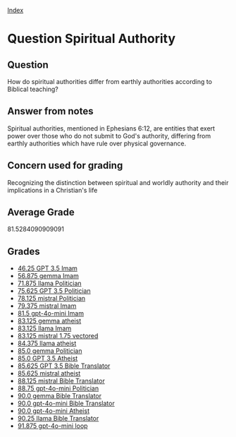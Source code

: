 
[Index](../../index.md)
# Question Spiritual Authority
## Question
How do spiritual authorities differ from earthly authorities according to Biblical teaching?

## Answer from notes
Spiritual authorities, mentioned in Ephesians 6:12, are entities that exert power over those who do not submit to God's authority, differing from earthly authorities which have rule over physical governance.

## Concern used for grading
Recognizing the distinction between spiritual and worldly authority and their implications in a Christian's life

## Average Grade
81.5284090909091

## Grades
 * [46.25 GPT 3.5 Imam](../answers/GPT_3.5_Imam/Spiritual_Authority.md)
 * [56.875 gemma Imam](../answers/gemma_Imam/Spiritual_Authority.md)
 * [71.875 llama Politician](../answers/llama_Politician/Spiritual_Authority.md)
 * [75.625 GPT 3.5 Politician](../answers/GPT_3.5_Politician/Spiritual_Authority.md)
 * [78.125 mistral Politician](../answers/mistral_Politician/Spiritual_Authority.md)
 * [79.375 mistral Imam](../answers/mistral_Imam/Spiritual_Authority.md)
 * [81.5 gpt-4o-mini Imam](../answers/gpt-4o-mini_Imam/Spiritual_Authority.md)
 * [83.125 gemma atheist](../answers/gemma_atheist/Spiritual_Authority.md)
 * [83.125 llama Imam](../answers/llama_Imam/Spiritual_Authority.md)
 * [83.125 mistral 1.75 vectored](../answers/mistral_1.75_vectored/Spiritual_Authority.md)
 * [84.375 llama atheist](../answers/llama_atheist/Spiritual_Authority.md)
 * [85.0 gemma Politician](../answers/gemma_Politician/Spiritual_Authority.md)
 * [85.0 GPT 3.5 Atheist](../answers/GPT_3.5_Atheist/Spiritual_Authority.md)
 * [85.625 GPT 3.5 Bible Translator](../answers/GPT_3.5_Bible_Translator/Spiritual_Authority.md)
 * [85.625 mistral atheist](../answers/mistral_atheist/Spiritual_Authority.md)
 * [88.125 mistral Bible Translator](../answers/mistral_Bible_Translator/Spiritual_Authority.md)
 * [88.75 gpt-4o-mini Politician](../answers/gpt-4o-mini_Politician/Spiritual_Authority.md)
 * [90.0 gemma Bible Translator](../answers/gemma_Bible_Translator/Spiritual_Authority.md)
 * [90.0 gpt-4o-mini Bible Translator](../answers/gpt-4o-mini_Bible_Translator/Spiritual_Authority.md)
 * [90.0 gpt-4o-mini Atheist](../answers/gpt-4o-mini_Atheist/Spiritual_Authority.md)
 * [90.25 llama Bible Translator](../answers/llama_Bible_Translator/Spiritual_Authority.md)
 * [91.875 gpt-4o-mini loop](../answers/gpt-4o-mini_loop/Spiritual_Authority.md)

